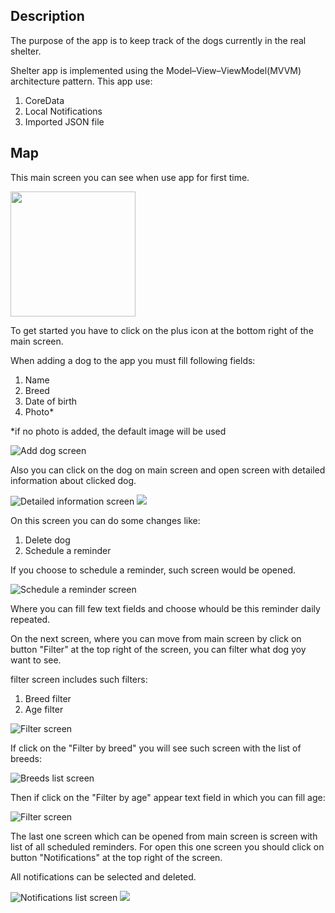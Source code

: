 ## Description

The purpose of the app is to keep track of the dogs currently in the real shelter.

Shelter app is implemented using the Model–View–ViewModel(MVVM) architecture pattern.
This app use:

1. CoreData
2. Local Notifications
3. Imported JSON file 

## Map

This main screen you can see when use app for first time.

<img src="https://github.com/GroguA/dogsShelter/blob/main/Screenshots/mainView.png?raw=true" height="200" />

To get started you have to click on the plus icon at the bottom right of the main screen.

When adding a dog to the app you must fill following fields:
1. Name
2. Breed
3. Date of birth
4. Photo*

*if no photo is added, the default image will be used

![Add dog screen](Screenshots/fillDogView.png)

Also you can click on the dog on main screen and open screen with detailed information about clicked dog.

![Detailed information screen](Screenshots/details.png)
![](Screenshots/changeDog.png)

On this screen you can do some changes like:
1. Delete dog
2. Schedule a reminder

If you choose to schedule a reminder, such screen would be opened.

![Schedule a reminder screen](Screenshots/reminder.png)

Where you can fill few text fields and choose whould be this reminder daily repeated.

On the next screen, where you can move from main screen by click on button "Filter" at the top right of the screen, you can filter what dog yoy want to see.

filter screen includes such filters: 
1. Breed filter
2. Age filter

![Filter screen](Screenshots/filter.png)

If click on the "Filter by breed" you will see such screen with the list of breeds:

![Breeds list screen](Screenshots/breeds.png)

Then if click on the "Filter by age" appear text field in which you can fill age:

![Filter screen](Screenshots/age.png)

The last one screen which can be opened from main screen is screen with list of all scheduled reminders. For open this one screen you should click on button "Notifications" at the top right of the screen. 

All notifications can be selected and deleted.

![Notifications list screen](Screenshots/notifications.png)
![](Screenshots/selectedNotif.png)
